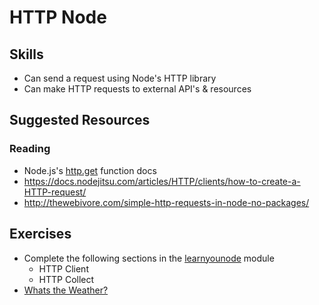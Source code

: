 # HTTP Node

## Skills

- Can send a request using Node's HTTP library
- Can make HTTP requests to external API's & resources

## Suggested Resources

### Reading

- Node.js's [http.get](https://nodejs.org/api/http.html#http_http_get_options_callback) function docs
- https://docs.nodejitsu.com/articles/HTTP/clients/how-to-create-a-HTTP-request/
- http://thewebivore.com/simple-http-requests-in-node-no-packages/

## Exercises

- Complete the following sections in the [learnyounode](https://github.com/workshopper/learnyounode) module
  - HTTP Client
  - HTTP Collect
- [Whats the Weather?](./exercises/Whats-The-Weather.md)
